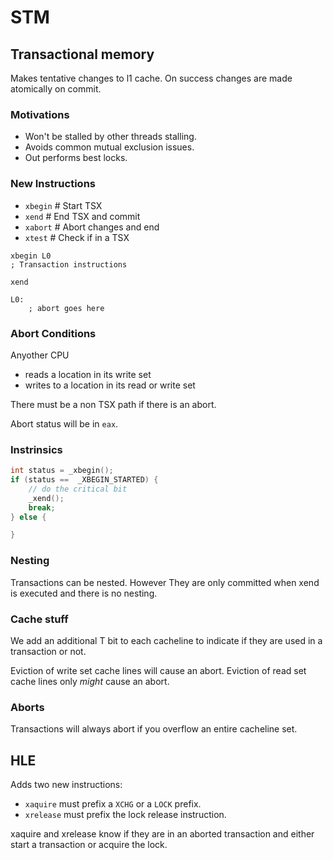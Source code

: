 # STM

## Transactional memory


Makes tentative changes to l1 cache.
On success changes are made atomically on commit.

### Motivations

- Won't be stalled by other threads stalling.
- Avoids common mutual exclusion issues.
- Out performs best locks.

### New Instructions

- `xbegin` # Start TSX
- `xend`   # End TSX and commit
- `xabort` # Abort changes and end
- `xtest`  # Check if in a TSX

```ASM
xbegin L0
; Transaction instructions

xend

L0:
    ; abort goes here
```
### Abort Conditions

Anyother CPU
- reads a location in its write set
- writes to a location in its read or write set 

There must be a non TSX path if there is an abort.

Abort status will be in `eax`.

### Instrinsics

```C++
int status = _xbegin();
if (status ==  _XBEGIN_STARTED) {
    // do the critical bit
    _xend();
    break;
} else {

}
```

### Nesting

Transactions can be nested. However They are only committed when xend is
executed and there is no nesting.

### Cache stuff
We add an additional T bit to each cacheline to indicate if they are used in a
transaction or not.

Eviction of write set cache lines will cause an abort.
Eviction of read set cache lines only _might_ cause an abort.

### Aborts

Transactions will always abort if you overflow an entire cacheline set.


## HLE

Adds two new instructions:

- `xaquire` must prefix a `XCHG` or a `LOCK` prefix.
- `xrelease` must prefix the lock release instruction.

xaquire and xrelease know if they are in an aborted transaction and either start a
transaction or acquire the lock.
